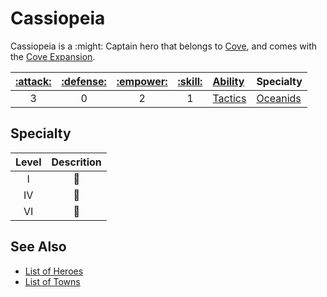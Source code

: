 # Cassiopeia

Cassiopeia is a :might: Captain hero that belongs to [Cove](../towns/cove.md), and comes with the [Cove Expansion](../content.md).

| [:attack:](../statistics/attack.md) | [:defense:](../statistics/defense.md) | [:empower:](../statistics/power.md) | [:skill:](../statistics/knowledge.md) | [Ability](../abilities/index.md) | Specialty |
| :---: | :---: | :---: | :---: | :--- | :--- |
| 3 | 0 | 2 | 1 | [Tactics](../abilities/tactics.md) | [Oceanids](#specialty) |


## Specialty

| Level | Descrition |
| :---: | :---: |
| Ⅰ | 🚧 |
| Ⅳ | 🚧 |
| Ⅵ | 🚧 |


## See Also

- [List of Heroes](index.md)
- [List of Towns](../towns/index.md)
